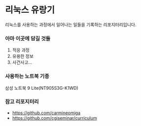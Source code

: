 # 리눅스 유랑기
리눅스를 사용하는 과정에서 일어나는 일들을 기록하는 리포지터리입니다.

### 아마 이곳에 담길 것들
1. 적응 과정
1. 유용한 정보
1. 사건사고...

### 사용하는 노트북 기종
삼성 노트북 9 Lite(NT905S3G-K1WD)

### 참고 리포지터리
- https://github.com/carmineomiga
- https://github.com/cgiseminar/curriculum
